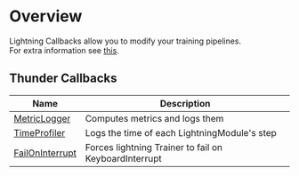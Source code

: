 # Overview

Lightning Callbacks allow you to modify your training pipelines.  
For extra information see [this](https://lightning.ai/docs/pytorch/stable/extensions/callbacks.html).

## Thunder Callbacks
| Name                                   | Description                                           |
|----------------------------------------|-------------------------------------------------------|
| [MetricLogger](./metric_logger)        | Computes metrics and logs them                        |
| [TimeProfiler](./time_profiler)        | Logs the time of each LightningModule's step          |
| [FailOnInterrupt](./fail_on_interrupt) | Forces lightning Trainer to fail on KeyboardInterrupt |
